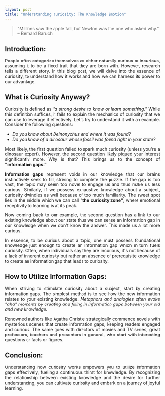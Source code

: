 ```yaml
---
layout: post
title: "Understanding Curiosity: The Knowledge Emotion"
---
```


> "Millions saw the apple fall, but Newton was the one who asked why." – Bernard Baruch

## Introduction:

<p align="justify">
People often categorize themselves as either naturally curious or incurious, assuming it to be a fixed trait that they are born with. However, research tells a different story. In this blog post, we will delve into the essence of curiosity, to understand how it works and how we can harness its power to our advantage.
</p>

## What is Curiosity Anyway?

<p align="justify">
Curiosity is defined as <i>"a strong desire to know or learn something."</i> While this definition suffices, it fails to explain the mechanics of curiosity that we can use to leverage it effectively. Let's try to understand it with an example. Consider the following questions:
</p>

- *Do you know about Deinonychus and where it was found?*
- *Do you know of a dinosaur whose fossil was found right in your state?*

<p align="justify">
Most likely, the first question failed to spark much curiosity (unless you're a dinosaur expert). However, the second question likely piqued your interest significantly more. Why is that? This brings us to the concept of <b>"information gaps."</b>
</p>

<p align="justify">
<b>Information gaps</b> represent voids in our knowledge that our brains instinctively seek to fill, striving to complete the puzzle. If the gap is too vast, the topic may seem too novel to engage us and thus make us less curious. Similarly, if we possess exhaustive knowledge about a subject, curiosity dwindles as well because of too much familiarity. The sweet spot lies in the middle which we can call <b>"the curiosity zone"</b>, where emotional receptivity to learning is at its peak.
</p>

<p align="justify">
Now coming back to our example, the second question has a link to our existing knowledge about our state thus we can sense an information gap in our knowledge when we don't know the answer. This made us a lot more curious.
</p>

<p align="justify">
In essence, to be curious about a topic, one must possess foundational knowledge just enough to create an information gap which in turn fuels curiosity. Often, when individuals say they are incurious, it's not because of a lack of inherent curiosity but rather an absence of prerequisite knowledge to create an information gap that leads to curiosity.
</p>

## How to Utilize Information Gaps:

<p align="justify">
When striving to stimulate curiosity about a subject, start by creating information gaps. The simplest method is to see how the new information relates to your existing knowledge. <i>Metaphors and analogies often evoke "aha" moments by creating and filling in information gaps between your old and new knowledge.</i>
</p>

<p align="justify">
Renowned authors like Agatha Christie strategically commence novels with mysterious scenes that create information gaps, keeping readers engaged and curious. The same goes with directors of movies and TV series, great professors, teachers and presenters in general, who start with interesting questions or facts or figures.
</p>

## Conclusion:

<p align="justify">
Understanding how curiosity works empowers you to utilize information gaps effectively, fueling a continuous thirst for knowledge. By recognizing the relationship between existing knowledge and the desire for further understanding, you can cultivate curiosity and embark on a journey of joyful learning.
</p>
